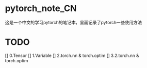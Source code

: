 # pytorch_note_CN
这是一个中文的学习pytorch的笔记本，里面记录了pytorch一些使用方法

# TODO
[] 0.Tensor
[] 1.Variable
[] 2.torch.nn & torch.optim
[] 3.2.torch.nn & torch.optim
